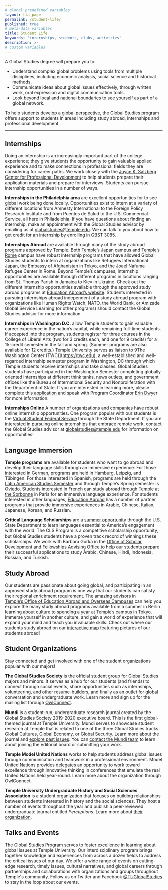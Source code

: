 ```yaml
---
# global predefined variables
layout: tla_page
permalink: /student-life/
published: true
# meta-data variables
title: Student Life
keywords: 'internships, students, clubs, activities'
description: >-
# custom variables
---
```

A Global Studies degree will prepare you to:

- Understand complex global problems using tools from multiple disciplines, including economic analysis, social science and historical methods.
- Communicate ideas about global issues effectively, through written work, oral expression and digital communication tools.
- Look beyond local and national boundaries to see yourself as part of a global network.

To help students develop a global perspective, the Global Studies program offers support to students in areas including study abroad, internships and professional development.  

___

## Internships
Doing an internship is an increasingly important part of the college experience; they give students the opportunity to gain valuable applied experience and to make connections in professional fields they are considering for career paths. We work closely with the [Joyce K. Salzberg Center for Professional Development](http://liberalarts.temple.edu/advising/professional-development) to help students prepare their application materials and prepare for interviews. Students can pursue internship opportunities in a number of ways.

**Internships in the Philadelphia area** are excellent opportunities for to see global work being done locally. Opportunities exist to intern at a variety of different locations from Amnesty International to the Foreign Policy Research Institute and from Puentes de Salud to the U.S. Commercial Service, all here in Philadelphia. If you have questions about finding an internship, make an appointment with the Global Studies advisor by emailing us at [globalstudies@temple.edu](mailto:globalstudies@temple.edu). We can talk to you about how to get credit for an internship by enrolling in GBST 3085.

**Internships Abroad** are available through many of the study abroad programs approved by Temple. Both [Temple’s Japan](https://studyabroad.temple.edu/temple-japan-internships) campus and [Temple’s Rome](https://studyabroad.temple.edu/sites/temple-rome-semester/temple-rome-internships) campus have robust internship programs that have allowed Global Studies students to intern at organizations like Refugees International Japan, the Embassy of Afghanistan in Tokyo, and the Joael Nafuma Refugee Center in Rome. Beyond Temple’s campuses, internship opportunities are available through different programs in locations ranging from St. Thomas Parish in Jamaica to Kiev in Ukraine. Check out the different internship opportunities available through the approved study abroad programs at [Education Abroad’s website](https://studyabroad.temple.edu/interns). Students interested in pursuing internships abroad independent of a study abroad program with organizations like Human Rights Watch, NATO, the World Bank, or Amizade Global Service Learning (or other programs) should contact the Global Studies advisor for more information.

**Internships in Washington D.C.** allow Temple students to gain valuable career experience in the nation’s capital, while remaining full-time students. If accepted into the program, students register for three courses in the College of Liberal Arts (two for 3 credits each, and one for 9 credits) for a 15-credit semester in the fall and spring. (Summer programs are also available for 12 credits.) Temple University serves as liaison to 9The Washington Center (TWC)](https://twc.edu), a well-established and well-regarded internship semester program in Washington, DC through which Temple students receive internships and take classes. Global Studies students have participated in the Washington Semester completing globally oriented internships at different think tanks, news outlets, and government offices like the Bureau of International Security and Nonproliferation with the Department of State. If you are interested in learning more, please complete this [application](https://form.jotform.com/CVE13/public-service-internships) and speak with Program Coordinator [Erin Dwyer](mailto:erin.dwyer@temple.edu) for more information. 

**Internships Online** A number of organizations and companies have robust online internship opportunities. One program popular with our students is the [Virtual Student Federal Service](https://vsfs.state.gov) through the State Department. If you are interested in pursuing online internships that embrace remote work, contact the Global Studies advisor at [globalstudies@temple.edu](mailto:globalstudies@temple.edu) for information on opportunities! 

## Language Immersion
**Temple programs** are available for students who want to go abroad and develop their language skills through an immersive experience. For those interested in [German](https://www.cla.temple.edu/german/student-life/), programs are held in Hamburg, Leipzig, and Tübingen. For those interested in Spanish, programs are held through the [Latin American Studies Semester](https://www.cla.temple.edu/latin-american-studies/study-abroad/) and through Temple’s Spring semester is [Oviedo](https://studyabroad.temple.edu/sites/temple-in-spain-spring-semester). Students interested in French can study abroad through [Temple at the Sorbonne](https://studyabroad.temple.edu/sites/temple-summer-in-france) in Paris for an immersive language experience. For students interested in other languages, [Education Abroad](https://studyabroad.temple.edu) has a number of partner programs that provide immersive experiences in Arabic, Chinese, Italian, Japanese, Korean, and Russian. 

**Critical Language Scholarships** are a [summer opportunity](https://clscholarship.org) through the U.S. State Department to learn languages essential to America’s engagement with the world. The CLS Program is a competitive scholarship opportunity, but Global Studies students have a proven track record of winnings these scholarships. We work with Barbara Gorka in the [Office of Scholar Development and Fellowships Advising Office](https://www.temple.edu/vpus/fellowships/) to help our students prepare their successful applications to study Arabic, Chinese, Hindi, Indonesia, Russian, and Turkish.

## Study Abroad
Our students are passionate about going global, and participating in an approved study abroad program is one way that our students can satisfy their regional enrichment requirement. The amazing advisors in [Temple’s Office of Education Abroad and Overseas Campuses](https://studyabroad.temple.edu) can help you explore the many study abroad programs available from a summer in Berlin learning about culture to spending a year at Temple’s campus in Tokyo. Immerse yourself in another culture, and gain a world of experience that will expand your mind and teach you invaluable skills. Check out where our students study abroad on our [interactive map](https://www.google.com/maps/d/viewer?hl=en&mid=1O2ryh-kouNqzea-WZXky1ecNsdmYE8DI&ll=7.578814129729919%2C45.37329459999996&z=2) featuring pictures of our students abroad!

## Student Organizations
Stay connected and get involved with one of the student organizations popular with our majors!

**The Global Studies Society** is the official student group for Global Studies majors and minors. It serves as a hub for our students (and friends) to connect through social events, share opportunities such as internships, volunteering, and other resume-builders, and finally as an outlet for global conversation and undergraduate work. Learn more and sign up for the mailing list through [OwlConnect](https://temple.campuslabs.com/engage/organization/gss).

**Mundi** is a student-run, undergraduate research journal created by the Global Studies Society 2019-2020 executive board. This is the first global-themed journal at Temple University. Mundi serves to showcase student research at Temple that is related to one of the three Global Studies tracks: Global Cultures, Global Economy, or Global Security. Learn more about the journal and [explore past issues](https://tuljournals.temple.edu/index.php/mundi/index). You can [contact the Mundi team](mailto:mundi.submissions@gmail.com) to learn about joining the editorial board or submitting your work. 

**Temple Model United Nations** works to help students address global issues through communication and teamwork in a professional environment. Model United Nations provides delegates an opportunity to work toward excellence through innovative thinking in conferences that emulate the real United Nations held year-round. Learn more about the organization through OwlConnect. 

**Temple University Undergraduate History and Social Sciences Association** is a student organization that focuses on building relationships between students interested in history and the social sciences. They host a number of events throughout the year and publish a peer-reviewed undergraduate journal entitled _Perceptions_. Learn more about [their organization](https://temple.campuslabs.com/engage/organization/tuhssa). 

## Talks and Events
The Global Studies Program serves to foster excellence in learning about global issues at Temple University. Our interdisciplinary program brings together knowledge and experiences from across a dozen fields to address the critical issues of our day. We offer a wide range of events on cutting-edge research, timely issues, cultural narratives, and global careers through partnerships and collaborations with organizations and groups throughout Temple's community. Follow us on Twitter and Facebook [@TUGlobalStudies](https://twitter.com/TUGlobalStudies) to stay in the loop about our events.
